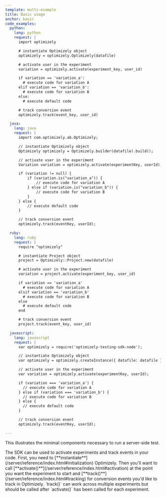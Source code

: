 ```yaml
---
template: multi-example
title: Basic usage
anchor: basic
code_examples:
  python:
    lang: python
    request: |
      import optimizely

      # instantiate Optimizely object
      optimizely = optimizely.Optimizely(datafile)

      # activate user in the experiment
      variation = optimizely.activate(experiment_key, user_id)

      if variation == 'variation_a':
        # execute code for variation A
      elif variation == 'variation_b':
        # execute code for variation B
      else:
        # execute default code

      # track conversion event
      optimizely.track(event_key, user_id)

  java:
    lang: java
    request: |
      import com.optimizely.ab.Optimizely;

      // instantiate Optimizely object
      Optimizely optimizely = Optimizely.builder(datafile).build();

      // activate user in the experiment
      Variation variation = optimizely.activate(experimentKey, userId);

      if (variation != null) {
          if (variation.is("variation_a")) {
              // execute code for variation A
          } else if (variation.is("variation_b")) {
              // execute code for variation B
          }
      } else {
          // execute default code
      }

      // track conversion event
      optimizely.track(eventKey, userId);

  ruby:
    lang: ruby
    request: |
      require "optimizely"

      # instantiate Project object
      project = Optimizely::Project.new(datafile)

      # activate user in the experiment
      variation = project.activate(experiment_key, user_id)

      if variation == 'variation_a'
        # execute code for variation A
      elsif variation == 'variation_b'
        # execute code for variation B
      else
        # execute default code
      end

      # track conversion event
      project.track(event_key, user_id)

  javascript:
    lang: javascript
    request: |
      var optimizely = require('optimizely-testing-sdk-node');

      // instantiate Optimizely object
      var optimizely = optimizely.createInstance({ datafile: datafile });

      // activate user in the experiment
      var variation = optimizely.activate(experimentKey, userId);

      if (variation === 'variation_a') {
        // execute code for variation A
      } else if (variation === 'variation_b') {
        // execute code for variation B
      } else {
        // execute default code
      }

      // track conversion event
      optimizely.track(eventKey, userId);

---
```


<p>This illustrates the minimal components necessary to run a server-side test.</p> 

<p>The SDK can be used to activate experiments and track events in your code. First, you need to [**instantiate**](/server/reference/index.html#initialization) Optimizely. Then you'll want to call [**activate()**](/server/reference/index.html#activation) at the point you want the experiment to start and [**track()**](/server/reference/index.html#tracking) for conversion events you'd like to track in Optimizely. `track()` can work across multiple experiments but should be called after `activate()` has been called for each experiment. </p>

